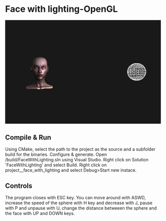 # Face with lighting-OpenGL
![Image of project](https://github.com/dora-jpg/Face_with_lighting-OpenGL/blob/main/readme/picture.jpg)

## Compile & Run
Using CMake, select the path to the project as the source and a subfolder build for the binaries. Configure & generate. Open /build/FaceWithLighting.sln using Visual Studio. Right click on Solution 'FaceWithLighting' and select Build. Right click on project__face_with_lighting and select Debug>Start new instace.

## Controls
The program closes with ESC key. You can move around with ASWD, increase the speed of the sphere with H key and decrease with J, pause with P and unpause with U, change the distance betweeen the sphere and the face with UP and DOWN keys.

